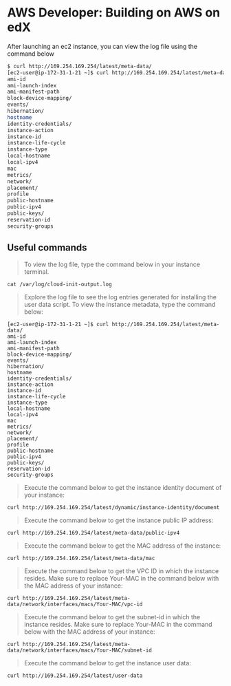 # AWS Developer: Building on AWS on edX

After launching an ec2 instance, you can view the log file using the command below

```bash
$ curl http://169.254.169.254/latest/meta-data/
[ec2-user@ip-172-31-1-21 ~]$ curl http://169.254.169.254/latest/meta-data/
ami-id
ami-launch-index
ami-manifest-path
block-device-mapping/
events/
hibernation/
hostname
identity-credentials/
instance-action
instance-id
instance-life-cycle
instance-type
local-hostname
local-ipv4
mac
metrics/
network/
placement/
profile
public-hostname
public-ipv4
public-keys/
reservation-id
security-groups
```

## Useful commands

> To view the log file, type the command below in your instance terminal.

    cat /var/log/cloud-init-output.log

> Explore the log file to see the log entries generated for installing the user data script. To view the instance metadata, type the command below:

    [ec2-user@ip-172-31-1-21 ~]$ curl http://169.254.169.254/latest/meta-data/
    ami-id
    ami-launch-index
    ami-manifest-path
    block-device-mapping/
    events/
    hibernation/
    hostname
    identity-credentials/
    instance-action
    instance-id
    instance-life-cycle
    instance-type
    local-hostname
    local-ipv4
    mac
    metrics/
    network/
    placement/
    profile
    public-hostname
    public-ipv4
    public-keys/
    reservation-id
    security-groups

> Execute the command below to get the instance identity document of your instance:

    curl http://169.254.169.254/latest/dynamic/instance-identity/document

> Execute the command below to get the instance public IP address:

    curl http://169.254.169.254/latest/meta-data/public-ipv4

> Execute the command below to get the MAC address of the instance:

    curl http://169.254.169.254/latest/meta-data/mac

> Execute the command below to get the VPC ID in which the instance resides. Make sure to replace Your-MAC in the command below with the MAC address of your instance:

    curl http://169.254.169.254/latest/meta-data/network/interfaces/macs/Your-MAC/vpc-id

> Execute the command below to get the subnet-id in which the instance resides. Make sure to replace Your-MAC in the command below with the MAC address of your instance:

    curl http://169.254.169.254/latest/meta-data/network/interfaces/macs/Your-MAC/subnet-id

> Execute the command below to get the instance user data:

    curl http://169.254.169.254/latest/user-data
